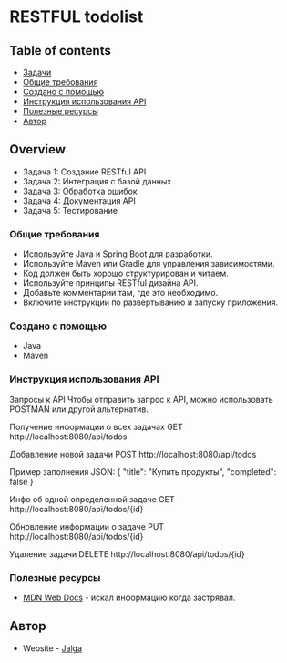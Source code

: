 # RESTFUL todolist

## Table of contents

- [Задачи](#overview)
- [Общие требования](#the-challenge)
- [Создано с помощью](#built-with)
- [Инструкция использования API](#instructions)
- [Полезные ресурсы](#usefulres)
- [Автор](#author)

## Overview

- Задача 1: Создание RESTful API
- Задача 2: Интеграция с базой данных
- Задача 3: Обработка ошибок
- Задача 4: Документация API
- Задача 5: Тестирование



### Общие требования

- Используйте Java и Spring Boot для разработки.
- Используйте Maven или Gradle для управления зависимостями.
- Код должен быть хорошо структурирован и читаем.
- Используйте принципы RESTful дизайна API.
- Добавьте комментарии там, где это необходимо.
- Включите инструкции по развертыванию и запуску приложения.

### Создано с помощью

- Java
- Maven

### Инструкция использования API

Запросы к API
Чтобы отправить запрос к API, можно использовать POSTMAN или другой альтернатив.

Получение информации о всех задачах
GET http://localhost:8080/api/todos

Добавление новой задачи
POST http://localhost:8080/api/todos

Пример заполнения JSON:
{
    "title": "Купить продукты",
    "completed": false
}

Инфо об одной определенной задаче
GET http://localhost:8080/api/todos/{id}

Обновление информации о задаче
PUT http://localhost:8080/api/todos/{id}

Удаление задачи
DELETE http://localhost:8080/api/todos/{id}

### Полезные ресурсы

- [MDN Web Docs](https://developer.mozilla.org/en-US/) - искал информацию когда застрявал.

## Автор

- Website - [Jalga](https://github.com/coder-96)

